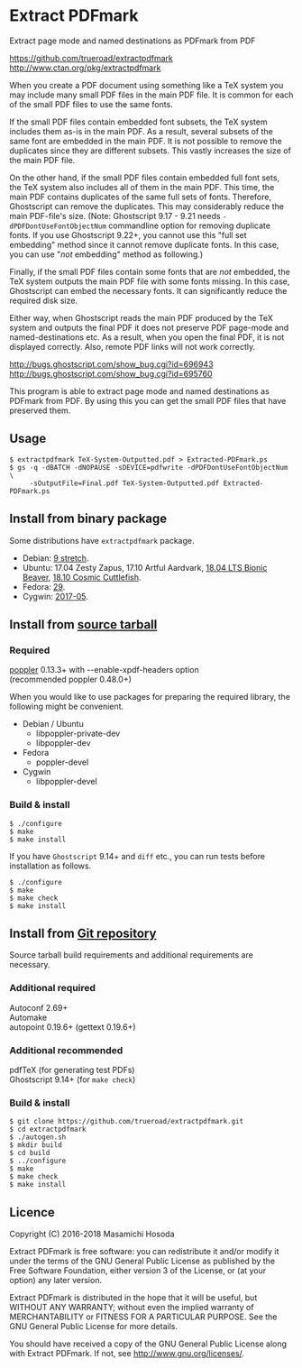 # Extract PDFmark

Extract page mode and named destinations as PDFmark from PDF

https://github.com/trueroad/extractpdfmark  
http://www.ctan.org/pkg/extractpdfmark

When you create a PDF document using something like a TeX system
you may include many small PDF files in the main PDF file.
It is common for each of the small PDF files to use the same fonts.

If the small PDF files contain embedded font subsets,
the TeX system includes them as-is in the main PDF.
As a result,
several subsets of the same font are embedded in the main PDF.
It is not possible to remove the duplicates since they are different subsets.
This vastly increases the size of the main PDF file.

On the other hand,
if the small PDF files contain embedded full font sets,
the TeX system also includes all of them in the main PDF.
This time, the main PDF contains duplicates of the same full sets of fonts.
Therefore, Ghostscript can remove the duplicates.
This may considerably reduce the main PDF-file's size.
(Note: Ghostscript 9.17 - 9.21 needs `-dPDFDontUseFontObjectNum`
commandline option for removing duplicate fonts.
If you use Ghostscript 9.22+, you cannot use this "full set embedding" method
since it cannot remove duplicate fonts.
In this case, you can use "*not* embedding" method as following.)

Finally,
if the small PDF files contain some fonts that are *not* embedded,
the TeX system outputs the main PDF file with some fonts missing.
In this case, Ghostscript can embed the necessary fonts.
It can significantly reduce the required disk size.

Either way,
when Ghostscript reads the main PDF produced by the TeX system
and outputs the final PDF
it does not preserve PDF page-mode and named-destinations etc.
As a result,
when you open the final PDF,
it is not displayed correctly.
Also, remote PDF links will not work correctly.

http://bugs.ghostscript.com/show_bug.cgi?id=696943  
http://bugs.ghostscript.com/show_bug.cgi?id=695760

This program is able to extract page mode and named destinations
as PDFmark from PDF.
By using this you can get the small PDF files
that have preserved them.

## Usage

    $ extractpdfmark TeX-System-Outputted.pdf > Extracted-PDFmark.ps
    $ gs -q -dBATCH -dNOPAUSE -sDEVICE=pdfwrite -dPDFDontUseFontObjectNum \
         -sOutputFile=Final.pdf TeX-System-Outputted.pdf Extracted-PDFmark.ps

## Install from binary package

Some distributions have `extractpdfmark` package.

* Debian:
[9 stretch](https://packages.debian.org/stretch/extractpdfmark).
* Ubuntu:
17.04 Zesty Zapus,
17.10 Artful Aardvark,
[18.04 LTS Bionic Beaver](https://packages.ubuntu.com/bionic/extractpdfmark),
[18.10 Cosmic Cuttlefish](https://packages.ubuntu.com/cosmic/extractpdfmark).
* Fedora:
[29](https://apps.fedoraproject.org/packages/extractpdfmark).
* Cygwin:
[2017-05](https://sourceware.org/ml/cygwin-announce/2017-05/msg00030.html).

## Install from [source tarball](https://github.com/trueroad/extractpdfmark/releases/download/v1.0.2/extractpdfmark-1.0.2.tar.gz)

### Required

[poppler](https://poppler.freedesktop.org/) 0.13.3+
with --enable-xpdf-headers option  
(recommended poppler 0.48.0+)

When you would like to use packages for preparing the required library,
the following might be convenient.

* Debian / Ubuntu
  + libpoppler-private-dev
  + libpoppler-dev
* Fedora
  + poppler-devel
* Cygwin
  + libpoppler-devel

### Build & install

    $ ./configure
    $ make
    $ make install

If you have `Ghostscript` 9.14+ and `diff` etc.,
you can run tests before installation as follows.

    $ ./configure
    $ make
    $ make check
    $ make install

## Install from [Git repository](https://github.com/trueroad/extractpdfmark)

Source tarball build requirements and additional requirements are necessary.

### Additional required

Autoconf 2.69+  
Automake  
autopoint 0.19.6+ (gettext 0.19.6+)

### Additional recommended

pdfTeX (for generating test PDFs)  
Ghostscript 9.14+ (for `make check`)

### Build & install

    $ git clone https://github.com/trueroad/extractpdfmark.git
    $ cd extractpdfmark
    $ ./autogen.sh
    $ mkdir build
    $ cd build
    $ ../configure
    $ make
    $ make check
    $ make install

## Licence

Copyright (C) 2016-2018 Masamichi Hosoda

Extract PDFmark is free software: you can redistribute it and/or modify
it under the terms of the GNU General Public License as published by
the Free Software Foundation, either version 3 of the License, or
(at your option) any later version.

Extract PDFmark is distributed in the hope that it will be useful,
but WITHOUT ANY WARRANTY; without even the implied warranty of
MERCHANTABILITY or FITNESS FOR A PARTICULAR PURPOSE.  See the
GNU General Public License for more details.

You should have received a copy of the GNU General Public License
along with Extract PDFmark.  If not, see <http://www.gnu.org/licenses/>.
